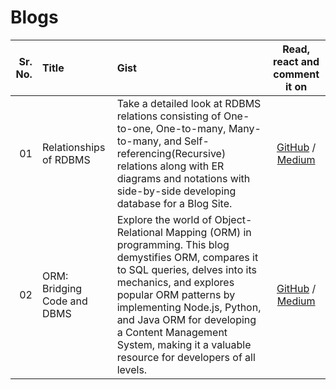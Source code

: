 # Blogs

| Sr. No. | Title                       | Gist                                                                                                                                                                                                                                                                                                                                           |                                                Read, react and comment it on                                                |
| ------: | :-------------------------- | :--------------------------------------------------------------------------------------------------------------------------------------------------------------------------------------------------------------------------------------------------------------------------------------------------------------------------------------------- | :-------------------------------------------------------------------------------------------------------------------------: |
|      01 | Relationships of RDBMS      | Take a detailed look at RDBMS relations consisting of One-to-one, One-to-many, Many-to-many, and Self-referencing(Recursive) relations along with ER diagrams and notations with side-by-side developing database for a Blog Site.                                                                                                             |    [GitHub](./01-Relationships_of_RDBMS) / [Medium](https://medium.com/@godwin1100/relationships-of-rdbms-f2edc98e0951)     |
|      02 | ORM: Bridging Code and DBMS | Explore the world of Object-Relational Mapping (ORM) in programming. This blog demystifies ORM, compares it to SQL queries, delves into its mechanics, and explores popular ORM patterns by implementing Node.js, Python, and Java ORM for developing a Content Management System, making it a valuable resource for developers of all levels. | [GitHub](./02-ORM_Bridging_Code_and_DBMS) / [Medium](https://godwin1100.medium.com/orm-bridging-code-and-dbms-b61dbb0ce798) |
